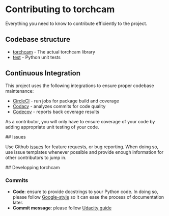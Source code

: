 # Contributing to torchcam

Everything you need to know to contribute efficiently to the project.



## Codebase structure

- [torchcam](https://github.com/frgfm/torch-cam/blob/master/torchcam) - The actual torchcam library
- [test](https://github.com/frgfm/torch-cam/blob/master/test) - Python unit tests



## Continuous Integration

This project uses the following integrations to ensure proper codebase maintenance:

- [CircleCI](https://circleci.com/) - run jobs for package build and coverage
- [Codacy](https://www.codacy.com/) - analyzes commits for code quality
- [Codecov](https://codecov.io/) - reports back coverage results

As a contributor, you will only have to ensure coverage of your code by adding appropriate unit testing of your code.



## Issues

Use Github [issues](https://github.com/frgfm/torch-cam/issues) for feature requests, or bug reporting. When doing so, use issue templates whenever possible and provide enough information for other contributors to jump in.



## Developping torchcam


### Commits

- **Code**: ensure to provide docstrings to your Python code. In doing so, please follow [Google-style](https://sphinxcontrib-napoleon.readthedocs.io/en/latest/example_google.html) so it can ease the process of documentation later.
- **Commit message**: please follow [Udacity guide](http://udacity.github.io/git-styleguide/)
